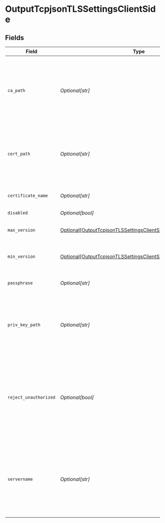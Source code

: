# OutputTcpjsonTLSSettingsClientSide


## Fields

| Field                                                                                                                                       | Type                                                                                                                                        | Required                                                                                                                                    | Description                                                                                                                                 |
| ------------------------------------------------------------------------------------------------------------------------------------------- | ------------------------------------------------------------------------------------------------------------------------------------------- | ------------------------------------------------------------------------------------------------------------------------------------------- | ------------------------------------------------------------------------------------------------------------------------------------------- |
| `ca_path`                                                                                                                                   | *Optional[str]*                                                                                                                             | :heavy_minus_sign:                                                                                                                          | Path on client in which to find CA certificates to verify the server's cert. PEM format. Can reference $ENV_VARS.                           |
| `cert_path`                                                                                                                                 | *Optional[str]*                                                                                                                             | :heavy_minus_sign:                                                                                                                          | Path on client in which to find certificates to use. PEM format. Can reference $ENV_VARS.                                                   |
| `certificate_name`                                                                                                                          | *Optional[str]*                                                                                                                             | :heavy_minus_sign:                                                                                                                          | The name of the predefined certificate.                                                                                                     |
| `disabled`                                                                                                                                  | *Optional[bool]*                                                                                                                            | :heavy_minus_sign:                                                                                                                          | N/A                                                                                                                                         |
| `max_version`                                                                                                                               | [Optional[OutputTcpjsonTLSSettingsClientSideMaximumTLSVersion]](../../models/shared/outputtcpjsontlssettingsclientsidemaximumtlsversion.md) | :heavy_minus_sign:                                                                                                                          | Maximum TLS version to use when connecting                                                                                                  |
| `min_version`                                                                                                                               | [Optional[OutputTcpjsonTLSSettingsClientSideMinimumTLSVersion]](../../models/shared/outputtcpjsontlssettingsclientsideminimumtlsversion.md) | :heavy_minus_sign:                                                                                                                          | Minimum TLS version to use when connecting                                                                                                  |
| `passphrase`                                                                                                                                | *Optional[str]*                                                                                                                             | :heavy_minus_sign:                                                                                                                          | Passphrase to use to decrypt private key.                                                                                                   |
| `priv_key_path`                                                                                                                             | *Optional[str]*                                                                                                                             | :heavy_minus_sign:                                                                                                                          | Path on client in which to find the private key to use. PEM format. Can reference $ENV_VARS.                                                |
| `reject_unauthorized`                                                                                                                       | *Optional[bool]*                                                                                                                            | :heavy_minus_sign:                                                                                                                          | Reject certs that are not authorized by a CA in the CA certificate path, or by another trusted CA (e.g., the system's CA). Defaults to No.  |
| `servername`                                                                                                                                | *Optional[str]*                                                                                                                             | :heavy_minus_sign:                                                                                                                          | Server name for the SNI (Server Name Indication) TLS extension. It must be a host name, and not an IP address.                              |